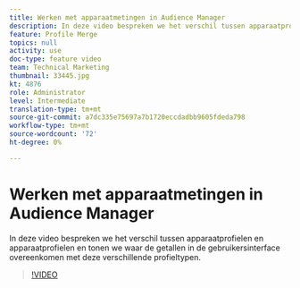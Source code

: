 ```yaml
---
title: Werken met apparaatmetingen in Audience Manager
description: In deze video bespreken we het verschil tussen apparaatprofielen en apparaatprofielen en tonen we waar de getallen in de gebruikersinterface overeenkomen met deze verschillende profieltypen.
feature: Profile Merge
topics: null
activity: use
doc-type: feature video
team: Technical Marketing
thumbnail: 33445.jpg
kt: 4876
role: Administrator
level: Intermediate
translation-type: tm+mt
source-git-commit: a7dc335e75697a7b1720eccdadbb9605fdeda798
workflow-type: tm+mt
source-wordcount: '72'
ht-degree: 0%

---
```



# Werken met apparaatmetingen in Audience Manager

In deze video bespreken we het verschil tussen apparaatprofielen en apparaatprofielen en tonen we waar de getallen in de gebruikersinterface overeenkomen met deze verschillende profieltypen.

>[!VIDEO](https://video.tv.adobe.com/v/33445/?quality=12)
